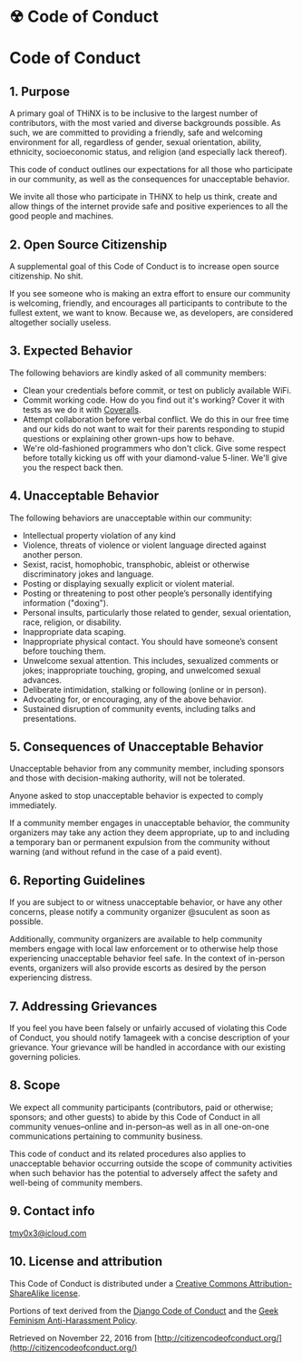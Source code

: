 # ☢ Code of Conduct

# Code of Conduct

## 1. Purpose

A primary goal of THiNX is to be inclusive to the largest number of contributors, with the most varied and diverse backgrounds possible. As such, we are committed to providing a friendly, safe and welcoming environment for all, regardless of gender, sexual orientation, ability, ethnicity, socioeconomic status, and religion (and especially lack thereof).

This code of conduct outlines our expectations for all those who participate in our community, as well as the consequences for unacceptable behavior.

We invite all those who participate in THiNX to help us think, create and allow things of the internet provide safe and positive experiences to all the good people and machines.

## 2. Open Source Citizenship

A supplemental goal of this Code of Conduct is to increase open source citizenship. No shit.

If you see someone who is making an extra effort to ensure our community is welcoming, friendly, and encourages all participants to contribute to the fullest extent, we want to know. Because we, as developers,  are considered altogether socially useless.

## 3. Expected Behavior

The following behaviors are kindly asked of all community members:

*   Clean your credentials before commit, or test on publicly available WiFi.
*   Commit working code. How do you find out it's working? Cover it with tests as we do it with [Coveralls](http://coveralls.io).
*   Attempt collaboration before verbal conflict. We do this in our free time and our kids do not want to wait for their parents responding to stupid questions or explaining other grown-ups how to behave.
*   We're old-fashioned programmers who don't click. Give some respect before totally kicking us off with your diamond-value 5-liner. We'll give you the respect back then.

## 4. Unacceptable Behavior

The following behaviors are unacceptable within our community:

*   Intellectual property violation of any kind
*   Violence, threats of violence or violent language directed against another person.
*   Sexist, racist, homophobic, transphobic, ableist or otherwise discriminatory jokes and language.
*   Posting or displaying sexually explicit or violent material.
*   Posting or threatening to post other people’s personally identifying information ("doxing").
*   Personal insults, particularly those related to gender, sexual orientation, race, religion, or disability.
*   Inappropriate data scaping.
*   Inappropriate physical contact. You should have someone’s consent before touching them.
*   Unwelcome sexual attention. This includes, sexualized comments or jokes; inappropriate touching, groping, and unwelcomed sexual advances.
*   Deliberate intimidation, stalking or following (online or in person).
*   Advocating for, or encouraging, any of the above behavior.
*   Sustained disruption of community events, including talks and presentations.

## 5. Consequences of Unacceptable Behavior

Unacceptable behavior from any community member, including sponsors and those with decision-making authority, will not be tolerated.

Anyone asked to stop unacceptable behavior is expected to comply immediately.

If a community member engages in unacceptable behavior, the community organizers may take any action they deem appropriate, up to and including a temporary ban or permanent expulsion from the community without warning (and without refund in the case of a paid event).

## 6. Reporting Guidelines

If you are subject to or witness unacceptable behavior, or have any other concerns, please notify a community organizer @suculent as soon as possible.

Additionally, community organizers are available to help community members engage with local law enforcement or to otherwise help those experiencing unacceptable behavior feel safe. In the context of in-person events, organizers will also provide escorts as desired by the person experiencing distress.

## 7. Addressing Grievances

If you feel you have been falsely or unfairly accused of violating this Code of Conduct, you should notify 1amageek with a concise description of your grievance. Your grievance will be handled in accordance with our existing governing policies.


## 8. Scope

We expect all community participants (contributors, paid or otherwise; sponsors; and other guests) to abide by this Code of Conduct in all community venues–online and in-person–as well as in all one-on-one communications pertaining to community business.

This code of conduct and its related procedures also applies to unacceptable behavior occurring outside the scope of community activities when such behavior has the potential to adversely affect the safety and well-being of community members.

## 9. Contact info

tmy0x3@icloud.com

## 10. License and attribution

This Code of Conduct is distributed under a [Creative Commons Attribution-ShareAlike license](http://creativecommons.org/licenses/by-sa/3.0/).

Portions of text derived from the [Django Code of Conduct](https://www.djangoproject.com/conduct/) and the [Geek Feminism Anti-Harassment Policy](http://geekfeminism.wikia.com/wiki/Conference_anti-harassment/Policy).

Retrieved on November 22, 2016 from [http://citizencodeofconduct.org/](http://citizencodeofconduct.org/)
